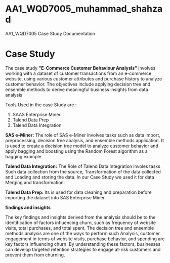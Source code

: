 # AA1_WQD7005_muhammad_shahzad
AA1_WQD7005 Case Study Documentation
# Case Study
The case study **"E-Commerce Customer Behaviour Analysis"** involves working with a dataset of customer transactions from an e-commerce website, using various customer attributes and purchase history to analyze customer behavior. The objectives include applying decision tree and ensemble methods to derive meaningful business insights from data analysis

Tools Used in the case Study are :
1) SAAS Enterprise Miner
2) Talend Data Prep
3) Talend Data Integration

**SAS e-Miner:** The role of SAS e-Miner involves tasks such as data import, preprocessing, decision tree analysis, and ensemble methods application. It is used to create a decision tree model to analyze customer behavior and apply bagging and boosting using the Random Forest algorithm as a bagging example

**Talend Data Integration:** The Role of Talend Data Integration involes tasks Such data collection from the source, Transformation of the data collected and Loading and storing the data. In our Case Study we used it for data Merging and transformation.

**Talend Data Prep:** Its is used for data cleaning and preparation before importing the dataset into SAS Enterprise Miner

**findings and insights**

The key findings and insights derived from the analysis should be to the identification of factors influencing churn, such as frequency of website visits, total purchases, and total spent. The decision tree and ensemble methods analysis are one of the ways to perform such Analysis, customer engagement in terms of website visits, purchase behavior, and spending are key factors influencing churn. By understanding these factors, businesses can develop targeted retention strategies to engage at-risk customers and prevent them from churning.

